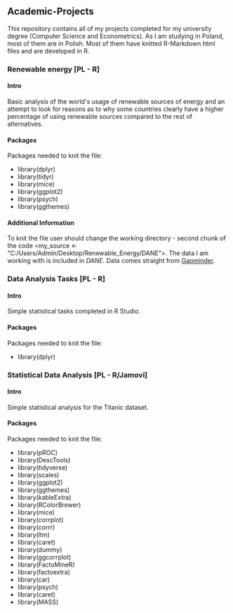 ## Academic-Projects
This repository contains all of my projects completed for my university degree (Computer Science and Econometrics). As I am studying in Poland, most of them are in Polish. Most of them have knitted R-Markdown html files and are developed in R. 

### Renewable energy [PL - R]
#### Intro
Basic analysis of the world's usage of renewable sources of energy and an attempt to look for reasons as to why some countries clearly have a higher percentage of using renewable sources compared to the rest of alternatives.
#### Packages
Packages needed to knit the file:
* library(dplyr)
* library(tidyr)
* library(mice)
* library(ggplot2)
* library(psych)
* library(ggthemes)
#### Additional Information
To knit the file user should change the working directory - second chunk of the code <my_source <- "C:/Users/Admin/Desktop/Renewable_Energy/DANE">. The data I am working with is included in *DANE*. Data comes straight from [Gapminder](https://www.gapminder.org/).

### Data Analysis Tasks [PL - R]
#### Intro
Simple statistical tasks completed in R Studio. 
#### Packages
Packages needed to knit the file:
* library(dplyr)

### Statistical Data Analysis [PL - R/Jamovi]
#### Intro
Simple statistical analysis for the Titanic dataset. 
#### Packages
Packages needed to knit the file:
* library(pROC)
* library(DescTools)
* library(tidyverse)
* library(scales)
* library(ggplot2)
* library(ggthemes)
* library(kableExtra)
* library(RColorBrewer)
* library(mice)
* library(corrplot)
* library(corrr)
* library(ltm)
* library(caret)
* library(dummy)
* library(ggcorrplot)
* library(FactoMineR)
* library(factoextra)
* library(car)
* library(psych)
* library(caret)
* library(MASS)
